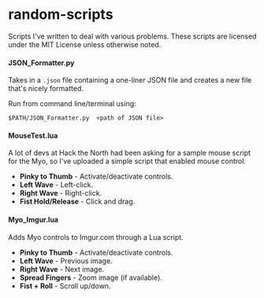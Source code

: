 random-scripts
==============

Scripts I've written to deal with various problems. These scripts are licensed under the MIT License unless otherwise noted.

#### JSON_Formatter.py

Takes in a `.json` file containing a one-liner JSON file and creates a new file that's nicely formatted.

Run from command line/terminal using:

`$PATH/JSON_Formatter.py  <path of JSON file>`

#### MouseTest.lua

A lot of devs at Hack the North had been asking for a sample mouse script for the Myo, so I've uploaded a simple script that enabled mouse control.

* **Pinky to Thumb** - Activate/deactivate controls.
* **Left Wave** - Left-click.
* **Right Wave** - Right-click.
* **Fist Hold/Release** - Click and drag.

#### Myo_Imgur.lua

Adds Myo controls to Imgur.com through a Lua script.

* **Pinky to Thumb** - Activate/deactivate controls.
* **Left Wave** - Previous image.
* **Right Wave** - Next image.
* **Spread Fingers** - Zoom image (if available).
* **Fist + Roll** - Scroll up/down.
